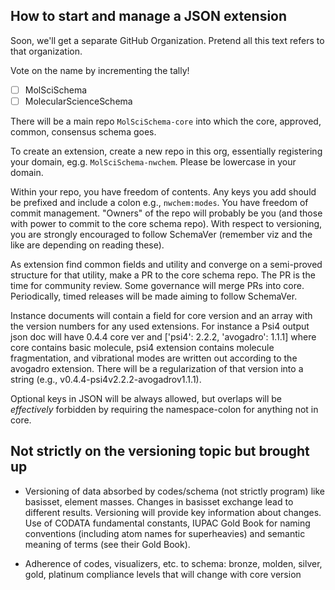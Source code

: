 How to start and manage a JSON extension
----------------------------------------

Soon, we'll get a separate GitHub Organization. Pretend all this text refers to that organization.

Vote on the name by incrementing the tally!
- [ ] MolSciSchema
- [ ] MolecularScienceSchema

There will be a main repo `MolSciSchema-core` into which the core, approved, common, consensus schema goes.

To create an extension, create a new repo in this org, essentially registering your domain, eg.g. `MolSciSchema-nwchem`. Please be lowercase in your domain.

Within your repo, you have freedom of contents. Any keys you add should be prefixed and include a colon e.g., `nwchem:modes`. You have freedom of commit management. "Owners" of the repo will probably be you (and those with power to commit to the core schema repo). With respect to versioning, you are strongly encouraged to follow SchemaVer (remember viz and the like are depending on reading these).

As extension find common fields and utility and converge on a semi-proved structure for that utility, make a PR to the core schema repo. The PR is the time for community review. Some governance will merge PRs into core. Periodically, timed releases will be made aiming to follow SchemaVer.

Instance documents will contain a field for core version and an array with the version numbers for any used extensions. For instance a Psi4 output json doc will have 0.4.4 core ver and ['psi4': 2.2.2, 'avogadro': 1.1.1] where core contains basic molecule, psi4 extension contains molecule fragmentation, and vibrational modes are written out according to the avogadro extension. There will be a regularization of that version into a string (e.g., v0.4.4-psi4v2.2.2-avogadrov1.1.1).

Optional keys in JSON will be always allowed, but overlaps will be _effectively_ forbidden by requiring the namespace-colon for anything not in core.

Not strictly on the versioning topic but brought up
---------------------------------------------------

- Versioning of data absorbed by codes/schema (not strictly program) like basisset, element masses. Changes in basisset exchange lead to different results. Versioning will provide key information about changes. Use of CODATA fundamental constants, IUPAC Gold Book for naming conventions (including atom names for superheavies) and semantic meaning of terms (see their Gold Book).

- Adherence of codes, visualizers, etc. to schema: bronze, molden, silver, gold, platinum compliance levels that will change with core version
